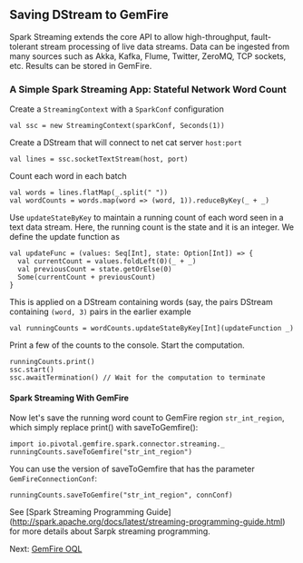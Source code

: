 ## Saving DStream to GemFire
Spark Streaming extends the core API to allow high-throughput, fault-tolerant
stream processing of live data streams.  Data can be ingested from many 
sources such as Akka, Kafka, Flume, Twitter, ZeroMQ, TCP sockets, etc. 
Results can be stored in GemFire.

### A Simple Spark Streaming App: Stateful Network Word Count

Create a `StreamingContext` with a `SparkConf` configuration
```
val ssc = new StreamingContext(sparkConf, Seconds(1))
```

Create a DStream that will connect to net cat server `host:port`
```
val lines = ssc.socketTextStream(host, port)
```

Count each word in each batch
```
val words = lines.flatMap(_.split(" "))
val wordCounts = words.map(word => (word, 1)).reduceByKey(_ + _)
```

Use `updateStateByKey` to maintain a running count of each word seen in a text
data stream. Here, the running count is the state and it is an integer. We 
define the update function as
```
val updateFunc = (values: Seq[Int], state: Option[Int]) => {
  val currentCount = values.foldLeft(0)(_ + _)
  val previousCount = state.getOrElse(0)
  Some(currentCount + previousCount)
}
```

This is applied on a DStream containing words (say, the pairs DStream containing
`(word, 3)` pairs in the earlier example
```
val runningCounts = wordCounts.updateStateByKey[Int](updateFunction _)
```

Print a few of the counts to the console. Start the computation.
```
runningCounts.print()
ssc.start()
ssc.awaitTermination() // Wait for the computation to terminate
```

#### Spark Streaming With GemFire
Now let's save the running word count to GemFire region `str_int_region`, which 
simply replace print() with saveToGemfire():

```
import io.pivotal.gemfire.spark.connector.streaming._
runningCounts.saveToGemfire("str_int_region")
```

You can use the version of saveToGemfire that has the parameter `GemFireConnectionConf`:
```
runningCounts.saveToGemfire("str_int_region", connConf)
```

See [Spark Streaming Programming Guide]
(http://spark.apache.org/docs/latest/streaming-programming-guide.html) for 
more details about Sarpk streaming programming.


Next: [GemFire OQL](8_oql.md)
